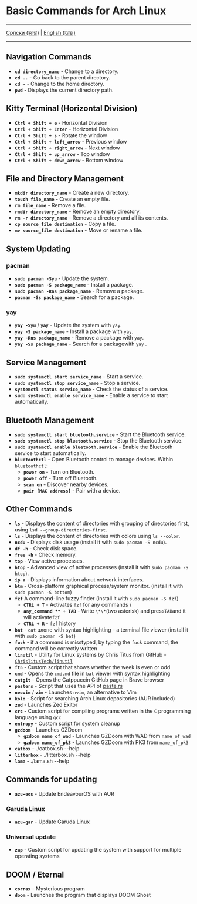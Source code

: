 # Basic Commands for Arch Linux

---

[Српски (🇷🇸)](cmd.md) | [English (🇬🇧)](cmd-en.md)

---

## Navigation Commands

- **`cd directory_name`** - Change to a directory.
- **`cd ..`** - Go back to the parent directory.
- **`cd ~`** - Change to the home directory.
- **`pwd`** - Displays the current directory path.

## Kitty Terminal (Horizontal Division)

- **`Ctrl + Shift + e`** - Horizontal Division
- **`Ctrl + Shift + Enter`** - Horizontal Division
- **`Ctrl + Shift + s`** - Rotate the window
- **`Ctrl + Shift + left_arrow`** - Previous window
- **`Ctrl + Shift + right_arrow`** - Next window
- **`Ctrl + Shift + up_arrow`** - Top window
- **`Ctrl + Shift + down_arrow`** - Bottom window

## File and Directory Management

- **`mkdir directory_name`** - Create a new directory.
- **`touch file_name`** - Create an empty file.
- **`rm file_name`** - Remove a file.
- **`rmdir directory_name`** - Remove an empty directory.
- **`rm -r directory_name`** - Remove a directory and all its contents.
- **`cp source_file destination`** - Copy a file.
- **`mv source_file destination`** - Move or rename a file.

## System Updating

### pacman

- **`sudo pacman -Syu`** - Update the system.
- **`sudo pacman -S package_name`** - Install a package.
- **`sudo pacman -Rns package_name`** - Remove a package.
- **`pacman -Ss package_name`** - Search for a package.

### yay

- **`yay -Syu`** / **`yay`** - Update the system with `yay`.
- **`yay -S package_name`** - Install a package with `yay`.
- **`yay -Rns package_name`** - Remove a package with `yay`.
- **`yay -Ss package_name`** - Search for a packagewith `yay` .

## Service Management

- **`sudo systemctl start service_name`** - Start a service.
- **`sudo systemctl stop service_name`** - Stop a service.
- **`systemctl status service_name`** - Check the status of a service.
- **`sudo systemctl enable service_name`** - Enable a service to start automatically.

## Bluetooth Management

- **`sudo systemctl start bluetooth.service`** - Start the Bluetooth service.
- **`sudo systemctl stop bluetooth.service`** - Stop the Bluetooth service.
- **`sudo systemctl enable bluetooth.service`** - Enable the Bluetooth service to start automatically.
- **`bluetoothctl`** - Open Bluetooth control to manage devices. Within `bluetoothctl`:
  - **`power on`** - Turn on Bluetooth.
  - **`power off`** - Turn off Bluetooth.
  - **`scan on`** - Discover nearby devices.
  - **`pair [MAC address]`** - Pair with a device.

## Other Commands

- **`ls`** - Displays the content of directories with grouping of directories first, using `lsd --group-directories-first`.
- **`ls`** - Displays the content of directories with colors using `ls --color`.
- **`ncdu`** - Displays disk usage (install it with `sudo pacman -S ncdu`).
- **`df -h`** - Check disk space.
- **`free -h`** - Check memory.
- **`top`** - View active processes.
- **`htop`** - Advanced view of active processes (install it with `sudo pacman -S htop`).
- **`ip a`** - Displays information about network interfaces.
- **`btm`** - Cross-platform graphical process/system monitor. (install it with `sudo pacman -S bottom`)
- **`fzf`** A command-line fuzzy finder (install it with `sudo pacman -S fzf`)
  - **`CTRL + T`** - Activates `fzf` for any commands
    /
  - **`any_command ** + TAB`** - Write `\*\*`(two asterisk) and press`TAB`and it will activate`fzf`
  - **`CTRL + R`** - `fzf` history
- **`bat`** - `cat` цлоне with syntax highlighting - a terminal file viewer (install it with `sudo pacman -S bat`)
- **`fuck`** - if a command is misstyped, by typing the `fuck` command, the command will be correctly written
- **`linutil`** - Utility for Linux systems by Chris Titus from GitHub - [`ChrisTitusTech/linutil`](https://github.com/ChrisTitusTech/linutil)
- **`ftn`** - Custom script that shows whether the week is even or odd
- **`cmd`** - Opens the `cmd.md` file in `bat` viewer with syntax highlighting
- **`catgit`** - Opens the Catppuccin GitHub page in Brave browser
- **`pasters`** - Script that uses the API of [paste.rs](https://paste.rs/)
- **`neovim`** / **`vim`** - Launches `nvim`, an alternative to Vim
- **`kolo`** - Script for searching Arch Linux depositories (AUR included)
- **`zed`** - Launches Zed Exitor
- **`crc`** - Custom script for compiling programs written in the `C` programming language using `gcc`
- **`entropy`** - Custom script for system cleanup
- **`gzdoom`** - Launches GZDoom
  - **`gzdoom name_of_wad`** - Launches GZDoom with WAD from `name_of_wad`
  - **`gzdoom name_of_pk3`** - Launches GZDoom with PK3 from `name_of_pk3`
- **`catbox`** - ./catbox.sh --help
- **`litterbox`** - ./litterbox.sh --help
- **`lama`** - ./lama.sh --help

## Commands for updating

- **`azu-eos`** - Update EndeavourOS with AUR

### Garuda Linux

- **`azu-gar`** - Update Garuda Linux

### Universal update

- **`zap`** - Custom script for updating the system with support for multiple operating systems

## DOOM / Eternal

- **`corrax`** - Mysterious program
- **`doom`** - Launches the program that displays DOOM Ghost
